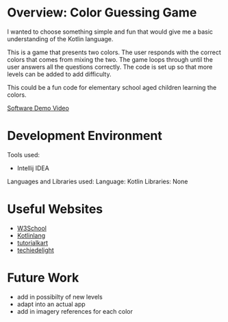 # Overview: Color Guessing Game
I wanted to choose something simple and fun that would give me a basic understanding of the Kotlin language. 

This is a game that presents two colors. The user responds with the correct colors that comes from mixing the two. The game loops through until the user answers all the questions correctly. The code is set up so that more levels can be added to add difficulty. 

This could be a fun code for elementary school aged children learning the colors. 

[Software Demo Video](https://youtu.be/fLtymxjABO4)

# Development Environment

Tools used:
- Intellij IDEA 

Languages and Libraries used:
Language: Kotlin
Libraries: None

# Useful Websites

* [W3School](https://www.w3schools.com/kotlin/kotlin_variables.php)
* [Kotlinlang](https://kotlinlang.org/docs/collections-overview.html#collection-types)
* [tutorialkart](https://www.tutorialkart.com/kotlin/kotlin-mutable-list-remove/)
* [techiedelight](https://www.techiedelight.com/add-new-element-array-kotlin/)

# Future Work

* add in possibilty of new levels
* adapt into an actual app
* add in imagery references for each color
